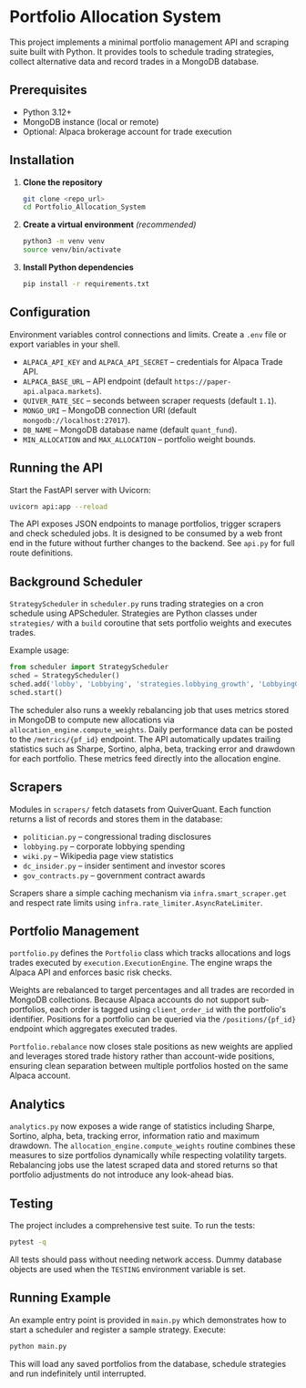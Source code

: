 # Portfolio Allocation System

This project implements a minimal portfolio management API and scraping suite built with Python. It provides tools to schedule trading strategies, collect alternative data and record trades in a MongoDB database.

## Prerequisites

- Python 3.12+
- MongoDB instance (local or remote)
- Optional: Alpaca brokerage account for trade execution

## Installation

1. **Clone the repository**
   ```bash
   git clone <repo_url>
   cd Portfolio_Allocation_System
   ```
2. **Create a virtual environment** *(recommended)*
   ```bash
   python3 -m venv venv
   source venv/bin/activate
   ```
3. **Install Python dependencies**
   ```bash
   pip install -r requirements.txt
   ```

## Configuration

Environment variables control connections and limits. Create a `.env` file or export variables in your shell.

- `ALPACA_API_KEY` and `ALPACA_API_SECRET` – credentials for Alpaca Trade API.
- `ALPACA_BASE_URL` – API endpoint (default `https://paper-api.alpaca.markets`).
- `QUIVER_RATE_SEC` – seconds between scraper requests (default `1.1`).
- `MONGO_URI` – MongoDB connection URI (default `mongodb://localhost:27017`).
- `DB_NAME` – MongoDB database name (default `quant_fund`).
- `MIN_ALLOCATION` and `MAX_ALLOCATION` – portfolio weight bounds.

## Running the API

Start the FastAPI server with Uvicorn:
```bash
uvicorn api:app --reload
```
The API exposes JSON endpoints to manage portfolios, trigger scrapers and check
scheduled jobs. It is designed to be consumed by a web front end in the future
without further changes to the backend. See `api.py` for full route definitions.

## Background Scheduler

`StrategyScheduler` in `scheduler.py` runs trading strategies on a cron schedule using APScheduler. Strategies are Python classes under `strategies/` with a `build` coroutine that sets portfolio weights and executes trades.

Example usage:
```python
from scheduler import StrategyScheduler
sched = StrategyScheduler()
sched.add('lobby', 'Lobbying', 'strategies.lobbying_growth', 'LobbyingGrowthStrategy', 'monthly')
sched.start()
```
The scheduler also runs a weekly rebalancing job that uses metrics stored in MongoDB to compute new allocations via `allocation_engine.compute_weights`.
Daily performance data can be posted to the `/metrics/{pf_id}` endpoint. The API
automatically updates trailing statistics such as Sharpe, Sortino, alpha, beta,
tracking error and drawdown for each portfolio. These metrics feed directly into
the allocation engine.

## Scrapers

Modules in `scrapers/` fetch datasets from QuiverQuant. Each function returns a list of records and stores them in the database:

- `politician.py` – congressional trading disclosures
- `lobbying.py` – corporate lobbying spending
- `wiki.py` – Wikipedia page view statistics
- `dc_insider.py` – insider sentiment and investor scores
- `gov_contracts.py` – government contract awards

Scrapers share a simple caching mechanism via `infra.smart_scraper.get` and respect rate limits using `infra.rate_limiter.AsyncRateLimiter`.

## Portfolio Management

`portfolio.py` defines the `Portfolio` class which tracks allocations and logs trades executed by `execution.ExecutionEngine`. The engine wraps the Alpaca API and enforces basic risk checks.

Weights are rebalanced to target percentages and all trades are recorded in MongoDB collections. Because Alpaca accounts do not support sub-portfolios, each order is tagged using `client_order_id` with the portfolio's identifier. Positions for a portfolio can be queried via the `/positions/{pf_id}` endpoint which aggregates executed trades.

`Portfolio.rebalance` now closes stale positions as new weights are applied and leverages stored trade history rather than account-wide positions, ensuring clean separation between multiple portfolios hosted on the same Alpaca account.

## Analytics

`analytics.py` now exposes a wide range of statistics including Sharpe, Sortino,
alpha, beta, tracking error, information ratio and maximum drawdown. The
`allocation_engine.compute_weights` routine combines these measures to size
portfolios dynamically while respecting volatility targets. Rebalancing jobs use
the latest scraped data and stored returns so that portfolio adjustments do not
introduce any look-ahead bias.

## Testing

The project includes a comprehensive test suite. To run the tests:
```bash
pytest -q
```
All tests should pass without needing network access. Dummy database objects are used when the `TESTING` environment variable is set.

## Running Example

An example entry point is provided in `main.py` which demonstrates how to start a scheduler and register a sample strategy. Execute:
```bash
python main.py
```
This will load any saved portfolios from the database, schedule strategies and run indefinitely until interrupted.

